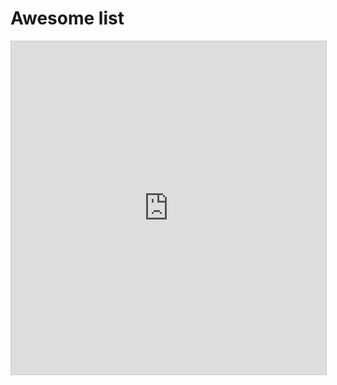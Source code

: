 # Awesome list

<iframe class="airtable-embed" src="https://airtable.com/embed/shrjC1PimFRUp9eHM?backgroundColor=yellow" frameborder="0" onmousewheel="" width="100%" height="533" style="background: transparent; border: 1px solid #ccc;"></iframe>